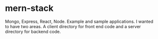 # mern-stack
Mongo, Express, React, Node. Example and sample applications.
I wanted to have two areas. A client directory for front end code and a server directory for backend code.